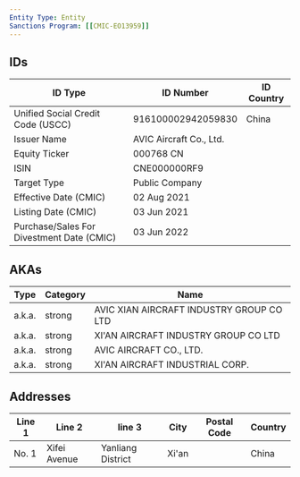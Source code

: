 ```yaml
---
Entity Type: Entity
Sanctions Program: [[CMIC-EO13959]]
---
```


## IDs
| ID Type | ID Number | ID Country |
|---------|-----------|------------|
| Unified Social Credit Code (USCC) | 916100002942059830 | China |
| Issuer Name | AVIC Aircraft Co., Ltd. |  |
| Equity Ticker | 000768 CN |  |
| ISIN | CNE000000RF9 |  |
| Target Type | Public Company |  |
| Effective Date (CMIC) | 02 Aug 2021 |  |
| Listing Date (CMIC) | 03 Jun 2021 |  |
| Purchase/Sales For Divestment Date (CMIC) | 03 Jun 2022 |  |


## AKAs
| Type | Category | Name      | 
|------|----------|-----------|
| a.k.a. | strong | AVIC XIAN AIRCRAFT INDUSTRY GROUP CO LTD |
| a.k.a. | strong | XI'AN AIRCRAFT INDUSTRY GROUP CO LTD |
| a.k.a. | strong | AVIC AIRCRAFT CO., LTD. |
| a.k.a. | strong | XI'AN AIRCRAFT INDUSTRIAL CORP. |


## Addresses
| Line 1 | Line 2 | line 3 | City | Postal Code| Country | 
|--------|--------|--------|------|------------|---------|
| No. 1 | Xifei Avenue | Yanliang District | Xi'an |  | China |


